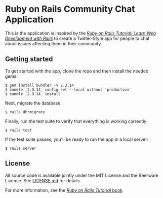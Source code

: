 # Ruby on Rails Community Chat Application

This is the application is inspired by the 
[*Ruby on Rails Tutorial:
Learn Web Development with Rails*](https://www.railstutorial.org/) to create a Twitter-Style app for people to chat about issues 
affecting them in their community.


## Getting started

To get started with the app, clone the repo and then install the needed gems:

```
$ gem install bundler -v 2.3.14
$ bundle _2.3.14_ config set --local without 'production'
$ bundle _2.3.14_ install
```

Next, migrate the database:

```
$ rails db:migrate
```

Finally, run the test suite to verify that everything is working correctly:

```
$ rails test
```

If the test suite passes, you'll be ready to run the app in a local server:

```
$ rails server
```

## License

All source code is available jointly under the MIT License and the Beerware License. See
[LICENSE.md](LICENSE.md) for details.

For more information, see the
[*Ruby on Rails Tutorial* book](https://www.railstutorial.org/book).